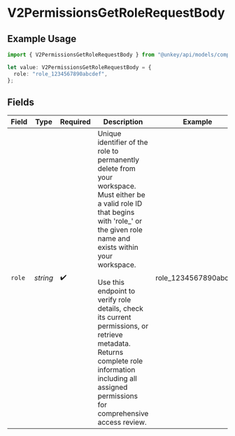 # V2PermissionsGetRoleRequestBody

## Example Usage

```typescript
import { V2PermissionsGetRoleRequestBody } from "@unkey/api/models/components";

let value: V2PermissionsGetRoleRequestBody = {
  role: "role_1234567890abcdef",
};
```

## Fields

| Field                                                                                                                                                                                                                                                                                                                                                                                            | Type                                                                                                                                                                                                                                                                                                                                                                                             | Required                                                                                                                                                                                                                                                                                                                                                                                         | Description                                                                                                                                                                                                                                                                                                                                                                                      | Example                                                                                                                                                                                                                                                                                                                                                                                          |
| ------------------------------------------------------------------------------------------------------------------------------------------------------------------------------------------------------------------------------------------------------------------------------------------------------------------------------------------------------------------------------------------------ | ------------------------------------------------------------------------------------------------------------------------------------------------------------------------------------------------------------------------------------------------------------------------------------------------------------------------------------------------------------------------------------------------ | ------------------------------------------------------------------------------------------------------------------------------------------------------------------------------------------------------------------------------------------------------------------------------------------------------------------------------------------------------------------------------------------------ | ------------------------------------------------------------------------------------------------------------------------------------------------------------------------------------------------------------------------------------------------------------------------------------------------------------------------------------------------------------------------------------------------ | ------------------------------------------------------------------------------------------------------------------------------------------------------------------------------------------------------------------------------------------------------------------------------------------------------------------------------------------------------------------------------------------------ |
| `role`                                                                                                                                                                                                                                                                                                                                                                                           | *string*                                                                                                                                                                                                                                                                                                                                                                                         | :heavy_check_mark:                                                                                                                                                                                                                                                                                                                                                                               | Unique identifier of the role to permanently delete from your workspace.<br/>Must either be a valid role ID that begins with 'role_' or the given role name and exists within your workspace.<br/><br/>Use this endpoint to verify role details, check its current permissions, or retrieve metadata.<br/>Returns complete role information including all assigned permissions for comprehensive access review.<br/> | role_1234567890abcdef                                                                                                                                                                                                                                                                                                                                                                            |